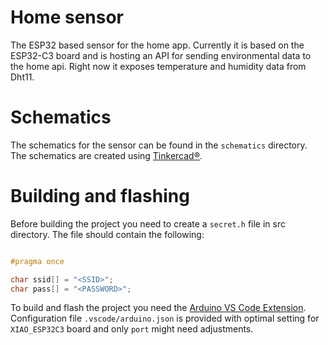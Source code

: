 # Home sensor

The ESP32 based sensor for the home app. Currently it is based on the ESP32-C3 board and is hosting an API for sending environmental data to the home api.
Right now it exposes temperature and humidity data from Dht11.

# Schematics

The schematics for the sensor can be found in the `schematics` directory. The schematics are created using [Tinkercad®](https://www.tinkercad.com/).

# Building and flashing

Before building the project you need to create a `secret.h` file in src directory. The file should contain the following:

```c

#pragma once

char ssid[] = "<SSID>";
char pass[] = "<PASSWORD>";

```

To build and flash the project you need the [Arduino VS Code Extension](https://marketplace.visualstudio.com/items?itemName=vsciot-vscode.vscode-arduino). Configuration file `.vscode/arduino.json` is provided with optimal setting for `XIAO_ESP32C3` board and only `port` might need adjustments. 